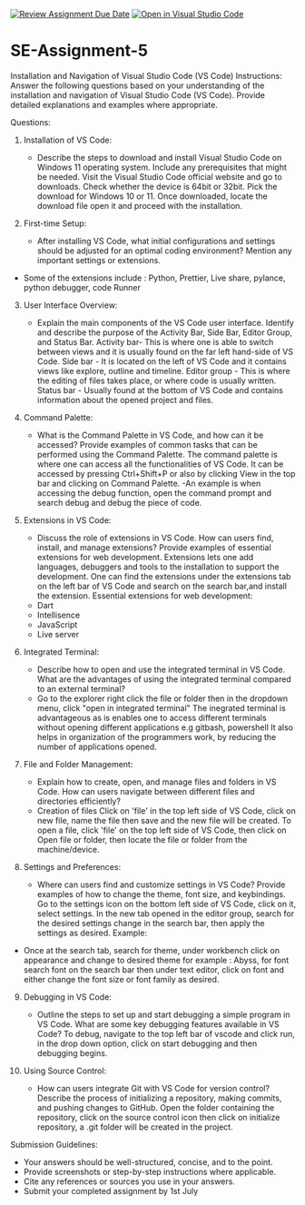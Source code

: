 [![Review Assignment Due Date](https://classroom.github.com/assets/deadline-readme-button-22041afd0340ce965d47ae6ef1cefeee28c7c493a6346c4f15d667ab976d596c.svg)](https://classroom.github.com/a/XoLGRbHq)
[![Open in Visual Studio Code](https://classroom.github.com/assets/open-in-vscode-2e0aaae1b6195c2367325f4f02e2d04e9abb55f0b24a779b69b11b9e10269abc.svg)](https://classroom.github.com/online_ide?assignment_repo_id=15279093&assignment_repo_type=AssignmentRepo)
# SE-Assignment-5
Installation and Navigation of Visual Studio Code (VS Code)
 Instructions:
Answer the following questions based on your understanding of the installation and navigation of Visual Studio Code (VS Code). Provide detailed explanations and examples where appropriate.

 Questions:

1. Installation of VS Code:
   - Describe the steps to download and install Visual Studio Code on Windows 11 operating system. Include any prerequisites that might be needed.
   Visit the Visual Studio Code official website and go to downloads.
   Check whether the device is 64bit or 32bit.
   Pick the download for Windows 10 or 11.
   Once downloaded, locate the download file open it and proceed with the installation.


2. First-time Setup:
   - After installing VS Code, what initial configurations and settings should be adjusted for an optimal coding environment? Mention any important settings or extensions.
* Some of the extensions include : Python, Prettier, Live share, pylance, python debugger, code Runner 
   

3. User Interface Overview:
   - Explain the main components of the VS Code user interface. Identify and describe the purpose of the Activity Bar, Side Bar, Editor Group, and Status Bar.
Activity bar- This is where one is able to switch between views and it is usually found on the far left hand-side of VS Code.
Side bar - It is located on the left of VS Code and it contains views like explore, outline and timeline.
Editor group - This is where the editing of files takes place, or where code is usually written.
Status bar - Usually found at the bottom of VS Code and contains information about the opened project and files.

4. Command Palette:
   - What is the Command Palette in VS Code, and how can it be accessed? Provide examples of common tasks that can be performed using the Command Palette.
   The command palette is where one can access all the functionalities of VS Code. It can be accessed by pressing Ctrl+Shift+P or also by clicking View in the top bar and clicking on Command Palette. 
   -An example is when accessing the debug function, open the command prompt and search debug and debug the piece of code.

5. Extensions in VS Code:
   - Discuss the role of extensions in VS Code. How can users find, install, and manage extensions? Provide examples of essential extensions for web development.
   Extensions lets one add languages, debuggers and tools to the installation to support the development. One can find the extensions under the extensions tab on the left bar of VS Code and search on the search bar,and install the extension.
   Essential extensions for web development: 
   * Dart 
   * Intellisence
   * JavaScript 
   * Live server

6. Integrated Terminal:
   - Describe how to open and use the integrated terminal in VS Code. What are the advantages of using the integrated terminal compared to an external terminal?
   * Go to the explorer right click the file or folder then in the dropdown menu, click "open in integrated terminal"
   The inegrated terminal is advantageous as is enables one to access different terminals without opening different applications e.g gitbash, powershell
   It also helps in organization of the programmers work, by reducing the number of applications opened. 

7. File and Folder Management:
   - Explain how to create, open, and manage files and folders in VS Code. How can users navigate between different files and directories efficiently?
   * Creation of files
   Click on 'file' in the top left side of VS Code, click on new file, name the file then save and the new file will be created.
   To open a file, click 'file' on the top left side of VS Code, then click on Open file or folder, then locate the file or folder from the machine/device.

8. Settings and Preferences:
   - Where can users find and customize settings in VS Code? Provide examples of how to change the theme, font size, and keybindings.
   Go to the settings icon on the bottom left side of VS Code, click on it, select settings. In the new tab opened in the editor group, search for the desired settings change in the search bar, then apply the settings as desired.
Example: 
- Once at the search tab, search for theme, under workbench click on appearance and change to desired theme for example : Abyss, for font search font on the search bar then under text editor, click on font and either change the font size or font family as desired.


9. Debugging in VS Code:
   - Outline the steps to set up and start debugging a simple program in VS Code. What are some key debugging features available in VS Code?
   To debug, navigate to the top left bar of vscode and click run, in the drop down option, click on start debugging and then debugging begins.


10. Using Source Control:
    - How can users integrate Git with VS Code for version control? Describe the process of initializing a repository, making commits, and pushing changes to GitHub.
   Open the folder containing the repository, click on the source control icon then click on initialize repository, a .git folder will be created in the project.

   
 Submission Guidelines:
- Your answers should be well-structured, concise, and to the point.
- Provide screenshots or step-by-step instructions where applicable.
- Cite any references or sources you use in your answers.
- Submit your completed assignment by 1st July 


